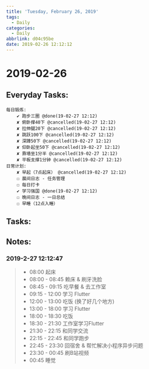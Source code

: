 ```yaml
---
title: 'Tuesday, February 26, 2019'
tags:
  - Daily
categories:
  - Daily
abbrlink: d04c95be
date: 2019-02-26 12:12:12
---
```


#  2019-02-26

<!-- more -->

## Everyday Tasks:
    每日锻炼:
        ✔ 跑步三圈 @done(19-02-27 12:12)
        ✘ 俯卧撑40下 @cancelled(19-02-27 12:12)
        ✘ 拉伸腿20下 @cancelled(19-02-27 12:12)
        ✘ 跳跃100下 @cancelled(19-02-27 12:12)
        ✘ 深蹲50下 @cancelled(19-02-27 12:12)
        ✘ 仰卧起坐50下 @cancelled(19-02-27 12:12)
        ✘ 靠墙坐1分半 @cancelled(19-02-27 12:12)
        ✘ 平板支撑1分钟 @cancelled(19-02-27 12:12)
    日常计划:
        ✘ 早起（7点起床） @cancelled(19-02-27 12:12)
        ☐ 晨间日志 - 任务管理
        ☐ 每日打卡
        ✔ 学习强国 @done(19-02-27 12:12)
        ☐ 晚间日志 - 一日总结
        ☐ 早睡（12点入睡）

## Tasks:

## Notes:

### 2019-2-27 12:12:47
> - 08:00 起床
> - 08:00 - 08:45 赖床 & 刷牙洗脸 
> - 08:45 - 09:15 吃早餐 & 去工作室
> - 09:15 - 12:00 学习 Flutter
> - 12:00 - 13:00 吃饭 (换了好几个地方)
> - 13:00 - 18:00 学习 Flutter
> - 18:00 - 18:30 吃饭
> - 18:30 - 21:30 工作室学习Flutter
> - 21:30 - 22:15 和同学交流
> - 22:15 - 22:45 和同学跑步
> - 22:45 - 23:30 回宿舍 & 帮忙解决小程序异步问题
> - 23:30 - 00:45 刷B站视频
> - 00:45 睡觉